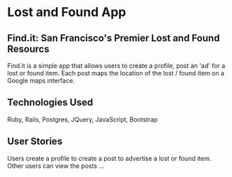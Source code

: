 # Lost and Found App
## Find.it: San Francisco's Premier Lost and Found Resourcs

Find.it is a simple app that allows users to create a profile, post an 'ad' for a lost or found item. Each post maps the location of the lost / found item on a Google maps interface.

## Technologies Used

Ruby, Rails, Postgres, JQuery, JavaScript, Bootstrap

## User Stories

Users create a profile to create a post to advertise a lost or found item. Other users can view the posts ...

